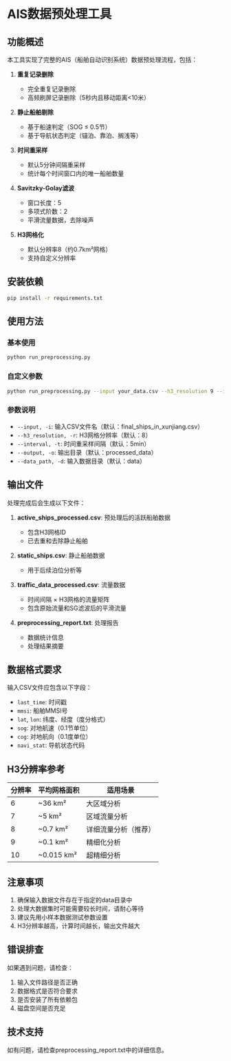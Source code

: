 # AIS数据预处理工具

## 功能概述

本工具实现了完整的AIS（船舶自动识别系统）数据预处理流程，包括：

1. **重复记录删除**
   - 完全重复记录删除
   - 高频刷屏记录删除（5秒内且移动距离<10米）

2. **静止船舶剔除**
   - 基于船速判定（SOG ≤ 0.5节）
   - 基于导航状态判定（锚泊、靠泊、搁浅等）

3. **时间重采样**
   - 默认5分钟间隔重采样
   - 统计每个时间窗口内的唯一船舶数量

4. **Savitzky-Golay滤波**
   - 窗口长度：5
   - 多项式阶数：2
   - 平滑流量数据，去除噪声

5. **H3网格化**
   - 默认分辨率8（约0.7km²网格）
   - 支持自定义分辨率

## 安装依赖

```bash
pip install -r requirements.txt
```

## 使用方法

### 基本使用

```bash
python run_preprocessing.py
```

### 自定义参数

```bash
python run_preprocessing.py --input your_data.csv --h3_resolution 9 --interval 10min --output results
```

### 参数说明

- `--input, -i`: 输入CSV文件名（默认：final_ships_in_xunjiang.csv）
- `--h3_resolution, -r`: H3网格分辨率（默认：8）
- `--interval, -t`: 时间重采样间隔（默认：5min）
- `--output, -o`: 输出目录（默认：processed_data）
- `--data_path, -d`: 输入数据目录（默认：data）

## 输出文件

处理完成后会生成以下文件：

1. **active_ships_processed.csv**: 预处理后的活跃船舶数据
   - 包含H3网格ID
   - 已去重和去除静止船舶

2. **static_ships.csv**: 静止船舶数据
   - 用于后续泊位分析等

3. **traffic_data_processed.csv**: 流量数据
   - 时间间隔 × H3网格的流量矩阵
   - 包含原始流量和SG滤波后的平滑流量

4. **preprocessing_report.txt**: 处理报告
   - 数据统计信息
   - 处理结果摘要

## 数据格式要求

输入CSV文件应包含以下字段：
- `last_time`: 时间戳
- `mmsi`: 船舶MMSI号
- `lat`, `lon`: 纬度、经度（度分格式）
- `sog`: 对地航速（0.1节单位）
- `cog`: 对地航向（0.1度单位）
- `navi_stat`: 导航状态代码

## H3分辨率参考

| 分辨率 | 平均网格面积 | 适用场景 |
|--------|-------------|----------|
| 6      | ~36 km²     | 大区域分析 |
| 7      | ~5 km²      | 区域流量分析 |
| 8      | ~0.7 km²    | 详细流量分析（推荐）|
| 9      | ~0.1 km²    | 精细化分析 |
| 10     | ~0.015 km²  | 超精细分析 |

## 注意事项

1. 确保输入数据文件存在于指定的data目录中
2. 处理大数据集时可能需要较长时间，请耐心等待
3. 建议先用小样本数据测试参数设置
4. H3分辨率越高，计算时间越长，输出文件越大

## 错误排查

如果遇到问题，请检查：
1. 输入文件路径是否正确
2. 数据格式是否符合要求
3. 是否安装了所有依赖包
4. 磁盘空间是否充足

## 技术支持

如有问题，请检查preprocessing_report.txt中的详细信息。
